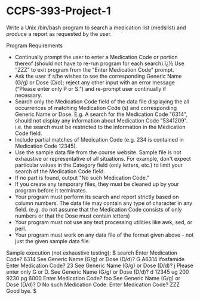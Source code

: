 # CCPS-393-Project-1

Write a Unix /bin/bash program to search a medication list (medslist) and produce a report as requested by the user.

Program Requirements
- Continually prompt the user to enter a Medication Code or portion thereof (should not have to re-run program for each search).ï¿½ Use “ZZZ” to exit program from the "Enter Medication Code" prompt.
- Ask the user if s/he wishes to see the corresponding Generic Name (G/g) or Dose (D/d); reject any other input with an error message (“Please enter only P or S.”) and re-prompt user continually if necessary.
- Search only the Medication Code field of the data file displaying the all occurrences of matching Medication Code (s) and corresponding Generic Name or Dose. 
E.g. A search for the Medication Code "6314", should not display any information about Medication Code "5341209". i.e. the search must be restricted to the information in the Medication Code field. 
- Include partial matches of Medication Code (e.g. 234 is contained in Medication Code 12345). 
- Use the sample data file from the course website.  Sample file is not exhaustive or representative of all situations. For example, don't expect particular values in the Category field (only letters, etc.) to limit your search of the Medication Code field. 
- If no part is found, output "No such Medication Code."
- If you create any temporary files, they must be cleaned up by your program before it terminates.
- Your program must perform its search and report strictly based on column numbers.  The data file may contain any type of character in any field.  (e.g. do not assume that the Medication Code consists of only numbers or that the Dose must contain letters) 
- Your program must not use any text processing utilities like awk, sed, or perl.  
- Your program must work on any data file of the format given above - not just the given sample data file.

Sample execution (not exhaustive testing):
$ search
Enter Medication Code? 6314
See Generic Name (G/g) or Dose (D/d)? G
A6314    ifosfamide
Enter Medication Code? 23
See Generic Name (G/g) or Dose (D/d)? j
Please enter only G or D.
See Generic Name (G/g) or Dose (D/d)? d
   12345 ug         200
9230     pg        6000
Enter Medication Code? foo
See Generic Name (G/g) or Dose (D/d)? D
No such Medication Code.
Enter Medication Code? ZZZ
Good bye.
$
